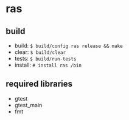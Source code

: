 # ras

## build

- build:   `$ build/config ras release && make`
- clear:   `$ build/clear`
- tests:   `$ build/run-tests`
- install: `# install ras /bin`

## required libraries
- gtest
- gtest_main
- fmt
